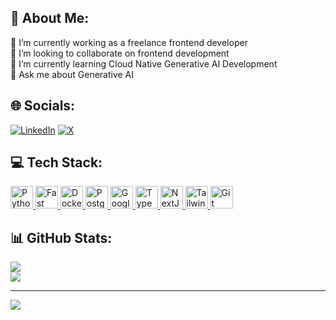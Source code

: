 ## 💫 About Me:
🔭 I’m currently working as a freelance frontend developer<br>👯 I’m looking to collaborate on frontend development<br>🌱 I’m currently learning Cloud Native Generative AI Development<br>💬 Ask me about Generative AI<br>


## 🌐 Socials:
[![LinkedIn](https://img.shields.io/badge/LinkedIn-%230077B5.svg?logo=linkedin&logoColor=white)](https://linkedin.com/in/shayanxkhan) [![X](https://img.shields.io/badge/X-black.svg?logo=X&logoColor=white)](https://x.com/ShayanK70861275) 

## 💻 Tech Stack:
<p align="left" dir="auto">
  
  <a href="https://www.python.org/" rel="nofollow">
    <img src="https://raw.githubusercontent.com/danielcranney/readme-generator/main/public/icons/skills/python-colored.svg" width="36" height="36" alt="Python" style="max-width: 100%;">
  </a>
  
  <a href="https://fastapi.tiangolo.com/" rel="nofollow">
    <img src="https://raw.githubusercontent.com/danielcranney/readme-generator/main/public/icons/skills/fastapi-colored.svg" width="36" height="36" alt="Fast API" style="max-width: 100%;">
  </a>
  
  <a href="https://www.docker.com/" rel="nofollow">
    <img src="https://raw.githubusercontent.com/danielcranney/readme-generator/main/public/icons/skills/docker-colored.svg" width="36" height="36" alt="Docker" style="max-width: 100%;">
  </a>
  
  <a href="https://www.postgresql.org/" rel="nofollow">
    <img src="https://raw.githubusercontent.com/danielcranney/readme-generator/main/public/icons/skills/postgresql-colored.svg" width="36" height="36" alt="PostgreSQL" style="max-width: 100%;">
  </a>
  
  <a href="https://cloud.google.com/" rel="nofollow">
    <img src="https://raw.githubusercontent.com/danielcranney/readme-generator/main/public/icons/skills/googlecloud-colored.svg" width="36" height="36" alt="Google Cloud" style="max-width: 100%;">
  </a>
  
  <a href="https://www.typescriptlang.org/" rel="nofollow">
    <img src="https://raw.githubusercontent.com/danielcranney/readme-generator/main/public/icons/skills/typescript-colored.svg" width="36" height="36" alt="TypeScript" style="max-width: 100%;">
  </a>
  
  <a href="https://nextjs.org/docs" rel="nofollow">
    <img src="https://encrypted-tbn0.gstatic.com/images?q=tbn:ANd9GcS7gmv65nxUV9rPmaJRuu4GL77Czoqvh9Qv0g&s" width="36" height="36" alt="NextJs" style="max-width: 100%;">
  </a>
  
  <a href="https://tailwindcss.com/" rel="nofollow">
    <img src="https://raw.githubusercontent.com/danielcranney/readme-generator/main/public/icons/skills/tailwindcss-colored.svg" width="36" height="36" alt="TailwindCSS" style="max-width: 100%;">
  </a>
  
  <a href="https://git-scm.com/" rel="nofollow">
    <img src="https://raw.githubusercontent.com/danielcranney/readme-generator/main/public/icons/skills/git-colored.svg" width="36" height="36" alt="Git" style="max-width: 100%;">
  </a>
  
</p>

## 📊 GitHub Stats:
![](https://github-readme-streak-stats.herokuapp.com/?user=dev-shayan&theme=highcontrast&hide_border=true)<br/>
![](https://github-readme-stats.vercel.app/api/top-langs/?username=dev-shayan&theme=highcontrast&hide_border=true&include_all_commits=false&count_private=false&layout=compact)

---
[![](https://visitcount.itsvg.in/api?id=dev-shayan&icon=8&color=12)](https://visitcount.itsvg.in)

<!-- Proudly created with GPRM ( https://gprm.itsvg.in ) -->
